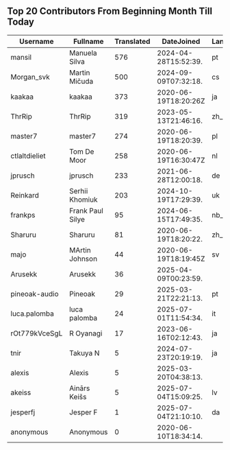 ## Top 20 Contributors From Beginning Month Till Today ##
|Username|Fullname|Translated|DateJoined|Language|
|--------|--------|----------|----------|-------|
|mansil|Manuela Silva|576|2024-04-28T15:52:39.|pt|
|Morgan_svk|Martin Mičuda|500|2024-09-09T07:32:18.|cs|
|kaakaa|kaakaa|373|2020-06-19T18:20:26Z|ja|
|ThrRip|ThrRip|319|2023-05-13T21:46:16.|zh_Hans|
|master7|master7|274|2020-06-19T18:20:39.|pl|
|ctlaltdieliet|Tom De Moor|258|2020-06-19T16:30:47Z|nl|
|jprusch|jprusch|233|2021-06-28T12:00:18.|de|
|Reinkard|Serhii Khomiuk|203|2024-10-19T17:29:39.|uk|
|frankps|Frank Paul Silye|95|2024-06-15T17:49:35.|nb_NO|
|Sharuru|Sharuru|81|2020-06-19T18:20:22.|zh_Hans|
|majo|MArtin Johnson|44|2020-06-19T18:19:45Z|sv|
|Arusekk|Arusekk|36|2025-04-09T00:23:59.||
|pineoak-audio|Pineoak|29|2025-03-21T22:21:13.|pt|
|luca.palomba|luca palomba|24|2025-07-01T11:54:34.|it|
|rOt779kVceSgL|R Oyanagi|17|2023-06-16T02:12:43.|ja|
|tnir|Takuya N|5|2024-07-23T20:19:19.|ja|
|alexis|Alexis|5|2025-03-20T04:38:13.||
|akeiss|Ainārs Keišs|5|2025-07-04T15:09:25.|lv|
|jesperfj|Jesper F|1|2025-07-04T21:10:10.|da|
|anonymous|Anonymous|0|2020-06-10T18:34:14.||
